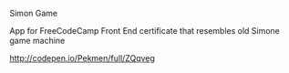 Simon Game

App for FreeCodeCamp Front End certificate that resembles old Simone game machine

http://codepen.io/Pekmen/full/ZQqveg
